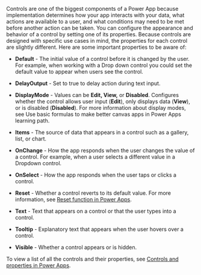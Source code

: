 Controls are one of the biggest components of a Power App because implementation determines how your app interacts with your data, what actions are available to a user, and what conditions may need to be met before another action can be taken. You can configure the appearance and behavior of a control by setting one of its properties. Because controls are designed with specific use cases in mind, the properties for each control are slightly different. Here are some important properties to be aware of:

-   **Default** - The initial value of a control before it is changed by
    the user. For example, when working with a Drop down control you
    could set the default value to appear when users see the control.

-   **DelayOutput** - Set to true to delay action during text input.

-   **DisplayMode** - Values can be **Edit, View,** or **Disabled**.
    Configures whether the control allows user input (**Edit**), only
    displays data (**View**), or is disabled (**Disabled**). For more information about display modes, see Use basic formulas
    to make better canvas apps in Power Apps learning path.

-   **Items** - The source of data that appears in a control such as a
    gallery, list, or chart.

-   **OnChange** - How the app responds when the user changes the value
    of a control. For example, when a user selects a different value in
    a Dropdown control.

-   **OnSelect** - How the app responds when the user taps or clicks a
    control.

-   **Reset** - Whether a control reverts to its default value. For more information, see [Reset function in Power Apps](/powerapps/maker/canvas-apps/functions/function-reset/?azure-portal=true).

-   **Text** - Text that appears on a control or that the user types into
    a control.

-   **Tooltip** - Explanatory text that appears when the user hovers over
    a control.

-   **Visible** - Whether a control appears or is hidden.

To view a list of all the controls and their properties, see
[Controls and properties in Power Apps](/powerapps/maker/canvas-apps/reference-properties/?azure-portal=true).
